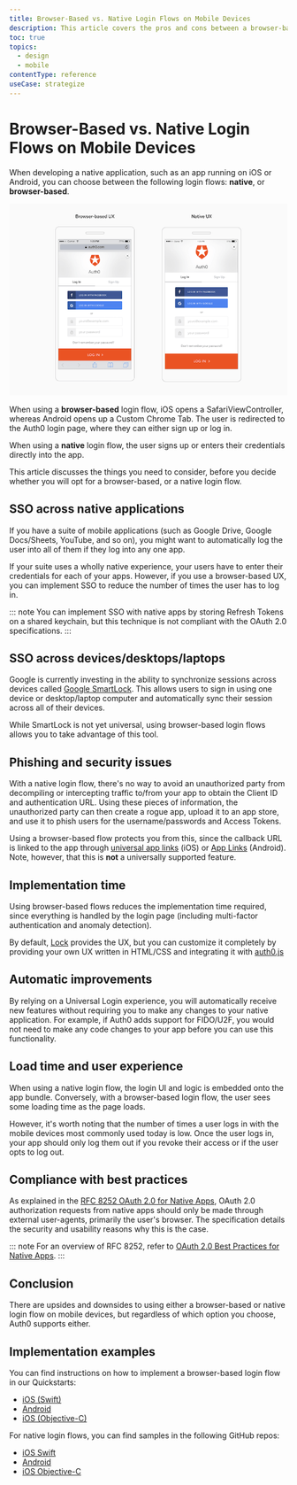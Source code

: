 ```yaml
---
title: Browser-Based vs. Native Login Flows on Mobile Devices
description: This article covers the pros and cons between a browser-based vs. native experience when implementing Auth0 on a mobile device
toc: true
topics:
  - design
  - mobile
contentType: reference
useCase: strategize
---
```

# Browser-Based vs. Native Login Flows on Mobile Devices

When developing a native application, such as an app running on iOS or Android, you can choose between the following login flows: **native**, or **browser-based**.

![Native vs. browser-based UX](/media/articles/tutorials/mobile-ux.png)

When using a **browser-based** login flow, iOS opens a SafariViewController, whereas Android opens up a Custom Chrome Tab. The user is redirected to the Auth0 login page, where they can either sign up or log in.

When using a **native** login flow, the user signs up or enters their credentials directly into the app.

This article discusses the things you need to consider, before you decide whether you will opt for a browser-based, or a native login flow.

## SSO across native applications

If you have a suite of mobile applications (such as Google Drive, Google Docs/Sheets, YouTube, and so on), you might want to automatically log the user into all of them if they log into any one app.

If your suite uses a wholly native experience, your users have to enter their credentials for each of your apps. However, if you use a browser-based UX, you can implement SSO to reduce the number of times the user has to log in.

::: note
You can implement SSO with native apps by storing Refresh Tokens on a shared keychain, but this technique is not compliant with the OAuth 2.0 specifications.
:::

## SSO across devices/desktops/laptops

Google is currently investing in the ability to synchronize sessions across devices called [Google SmartLock](https://get.google.com/smartlock/). This allows users to sign in using one device or desktop/laptop computer and automatically sync their session across all of their devices.

While SmartLock is not yet universal, using browser-based login flows allows you to take advantage of this tool.

## Phishing and security issues

With a native login flow, there's no way to avoid an unauthorized party from decompiling or intercepting traffic to/from your app to obtain the Client ID and authentication URL. Using these pieces of information, the unauthorized party can then create a rogue app, upload it to an app store, and use it to phish users for the username/passwords and Access Tokens.

Using a browser-based flow protects you from this, since the callback URL is linked to the app through [universal app links](https://developer.apple.com/ios/universal-links/) (iOS) or [App Links](/applications/enable-android-app-links) (Android). Note, however, that this is **not** a universally supported feature.

## Implementation time

Using browser-based flows reduces the implementation time required, since everything is handled by the login page (including multi-factor authentication and anomaly detection).

By default, [Lock](/libraries/lock) provides the UX, but you can customize it completely by providing your own UX written in HTML/CSS and integrating it with [auth0.js](libraries/auth0js)

## Automatic improvements

By relying on a Universal Login experience, you will automatically receive new features without requiring you to make any changes to your native application. For example, if Auth0 adds support for FIDO/U2F, you would not need to make any code changes to your app before you can use this functionality.

## Load time and user experience

When using a native login flow, the login UI and logic is embedded onto the app bundle. Conversely, with a browser-based login flow, the user sees some loading time as the page loads.

However, it's worth noting that the number of times a user logs in with the mobile devices most commonly used today is low. Once the user logs in, your app should only log them out if you revoke their access or if the user opts to log out.

## Compliance with best practices

As explained in the [RFC 8252 OAuth 2.0 for Native Apps](https://tools.ietf.org/html/rfc8252), OAuth 2.0 authorization requests from native apps should only be made through external user-agents, primarily the user's browser.  The specification details the security and usability reasons why this is the case.

::: note
For an overview of RFC 8252, refer to [OAuth 2.0 Best Practices for Native Apps](https://auth0.com/blog/oauth-2-best-practices-for-native-apps).
:::

## Conclusion

There are upsides and downsides to using either a browser-based or native login flow on mobile devices, but regardless of which option you choose, Auth0 supports either.

## Implementation examples

You can find instructions on how to implement a browser-based login flow in our Quickstarts:
- [iOS (Swift)](/quickstart/native/ios-swift/00-login)
- [Android](/quickstart/native/android/00-login)
- [iOS (Objective-C)](/quickstart/native/ios-objc/00-login)

For native login flows, you can find samples in the following GitHub repos:
- [iOS Swift](https://github.com/auth0-samples/auth0-ios-swift-sample/tree/embedded-login/01-Embedded-Login)
- [Android](https://github.com/auth0-samples/auth0-android-sample/tree/embedded-login/01-Embedded-Login)
- [iOS Objective-C](https://github.com/auth0-samples/auth0-ios-objc-sample)
